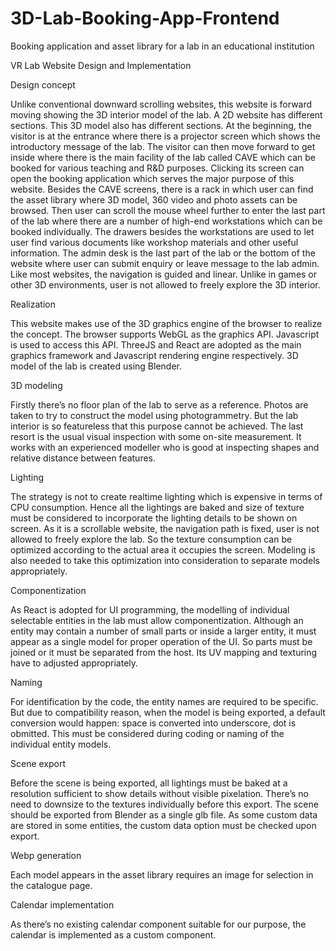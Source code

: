 # 3D-Lab-Booking-App-Frontend
Booking application and asset library for a lab in an educational institution


VR Lab Website Design and Implementation


Design concept

Unlike conventional downward scrolling websites, this website is forward moving showing the 3D interior model of the lab. A 2D website has different sections. This 3D model also has different sections. At the beginning, the visitor is at the entrance where there is a projector screen which shows the introductory message of the lab. The visitor can then move forward to get inside where there is the main facility of the lab called CAVE which can be booked for various teaching and R&D purposes. Clicking its screen can open the booking application which serves the major purpose of this website. Besides the CAVE screens, there is a rack in which user can find the asset library where 3D model, 360 video and photo assets can be browsed. Then user can scroll the mouse wheel further to enter the last part of the lab where there are a number of high-end workstations which can be booked individually. The drawers besides the workstations are used to let user find various documents like workshop materials and other useful information. The admin desk is the last part of the lab or the bottom of the website where user can submit enquiry or leave message to the lab admin. Like most websites, the navigation is guided and linear. Unlike in games or other 3D environments, user is not allowed to freely explore the 3D interior.


Realization

This website makes use of the 3D graphics engine of the browser to realize the concept. The browser supports WebGL as the graphics API. Javascript is used to access this API. ThreeJS and React are adopted as the main graphics framework and Javascript rendering engine respectively. 3D model of the lab is created using Blender.


3D modeling

Firstly there’s no floor plan of the lab to serve as a reference. Photos are taken to try to construct the model using photogrammetry. But the lab interior is so featureless that this purpose cannot be achieved. The last resort is the usual visual inspection with some on-site measurement. It works with an experienced modeller who is good at inspecting shapes and relative distance between features.


Lighting

The strategy is not to create realtime lighting which is expensive in terms of CPU consumption. Hence all the lightings are baked and size of texture must be considered to incorporate the lighting details to be shown on screen. As it is a scrollable website, the navigation path is fixed, user is not allowed to freely explore the lab. So the texture consumption can be optimized according to the actual area it occupies the screen. Modeling is also needed to take this optimization into consideration to separate models appropriately.


Componentization

As React is adopted for UI programming, the modelling of individual selectable entities in the lab must allow componentization. Although an entity may contain a number of small parts or inside a larger entity, it must appear as a single model for proper operation of the UI. So parts must be joined or it must be separated from the host. Its UV mapping and texturing have to adjusted appropriately.


Naming

For identification by the code, the entity names are required to be specific. But due to compatibility reason, when the model is being exported, a default conversion would happen: space is converted into underscore, dot is obmitted. This must be considered during coding or naming of the individual entity models.


Scene export

Before the scene is being exported, all lightings must be baked at a resolution sufficient to show details without visible pixelation. There’s no need to downsize to the textures individually before this export. The scene should be exported from Blender as a single glb file. As some custom data are stored in some entities, the custom data option must be checked upon export.

Webp generation

Each model appears in the asset library requires an image for selection in the catalogue page.

Calendar implementation

As there’s no existing calendar component suitable for our purpose, the calendar is implemented as a custom component.
